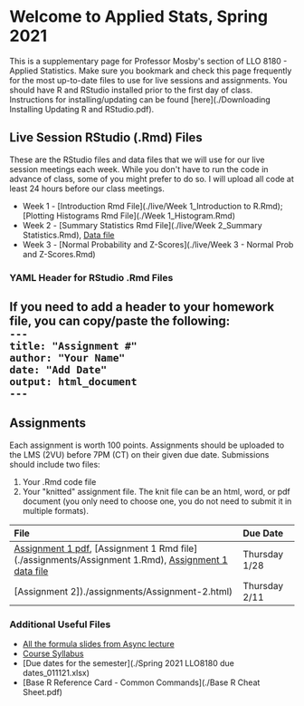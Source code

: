 # Welcome to Applied Stats, Spring 2021

This is a supplementary page for Professor Mosby's section of LLO 8180 - Applied Statistics. Make sure you bookmark and check this page frequently for the most up-to-date files to use for live sessions and assignments. You should have R and RStudio installed prior to the first day of class. Instructions for installing/updating can be found [here](./Downloading Installing Updating R and RStudio.pdf).

## Live Session RStudio (.Rmd) Files
These are the RStudio files and data files that we will use for our live session meetings each week. While you don't have to run the code in advance of class, some of you might prefer to do so. I will upload all code at least 24 hours before our class meetings.
- Week 1 - [Introduction Rmd File](./live/Week 1_Introduction to R.Rmd); [Plotting Histograms Rmd File](./Week 1_Histogram.Rmd)
- Week 2 - [Summary Statistics Rmd File](./live/Week 2_Summary Statistics.Rmd), [Data file](./live/week2data.txt)
- Week 3 - [Normal Probability and Z-Scores](./live/Week 3 - Normal Prob and Z-Scores.Rmd)

### YAML Header for RStudio .Rmd Files
If you need to add a header to your homework file, you can copy/paste the following: <br>
`---` <br>
`title: "Assignment #"` <br>
`author: "Your Name"` <br>
`date: "Add Date"` <br> 
`output: html_document` <br>
`---` <br>
---

## Assignments
Each assignment is worth 100 points. Assignments should be uploaded to the LMS (2VU) before 7PM (CT) on their given due date. Submissions should include two files:
1. Your .Rmd code file
2. Your "knitted" assignment file. The knit file can be an html, word, or pdf document (you only need to choose one, you do not need to submit it in multiple formats). 

| File      | Due Date          |
|:-------------|:------------------|
  | [Assignment 1 pdf](./assignments/Assignment-1.pdf), [Assignment 1 Rmd file](./assignments/Assignment 1.Rmd), [Assignment 1 data file](./assignments/phd.txt) | Thursday 1/28 |
  | [Assignment 2])./assignments/Assignment-2.html) | Thursday 2/11 |

### Additional Useful Files
* [All the formula slides from Async lecture](./formulas.md)
* [Course Syllabus](./llo_8180_syllabus.pdf)
* [Due dates for the semester](./Spring 2021 LLO8180 due dates_011121.xlsx)
* [Base R Reference Card - Common Commands](./Base R Cheat Sheet.pdf)
